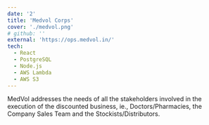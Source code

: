 ```yaml
---
date: '2'
title: 'Medvol Corps'
cover: './medvol.png'
# github: ''
external: 'https://ops.medvol.in/'
tech:
  - React
  - PostgreSQL
  - Node.js
  - AWS Lambda
  - AWS S3
---
```


MedVol addresses the needs of all the stakeholders involved in the execution of the discounted business, ie., Doctors/Pharmacies, the Company Sales Team and the Stockists/Distributors.
